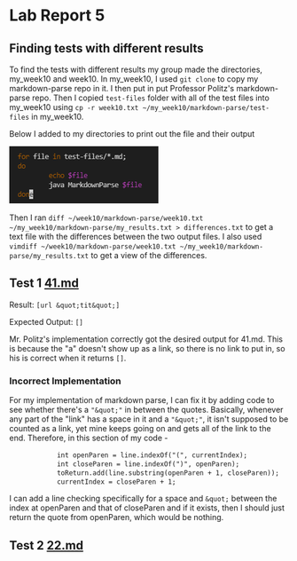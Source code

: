 # Lab Report 5
## Finding tests with different results
To find the tests with different results my group made the directories, my_week10 and week10. In my_week10, I used `git clone` to copy my markdown-parse repo in it. I then put in put Professor Politz's markdown-parse repo. Then I copied `test-files` folder with all of the test files into my_week10 using `cp -r week10.txt ~/my_week10/markdown-parse/test-files` in my_week10.

Below I added to my directories to print out the file and their output

![Image](img14.png)

Then I ran `diff ~/week10/markdown-parse/week10.txt ~/my_week10/markdown-parse/my_results.txt > differences.txt` to get a text file with the differences between the two output files. I also used `vimdiff ~/week10/markdown-parse/week10.txt ~/my_week10/markdown-parse/my_results.txt` to get a view of the differences. 

## Test 1 [41.md](https://github.com/ucsd-cse15l-w22/markdown-parse/blob/main/test-files/41.md)

Result: `[url &quot;tit&quot;]`

Expected Output: `[]`

Mr. Politz's implementation correctly got the desired output for 41.md. This is because the "a" doesn't show up as a link, so there is no link to put in, so his is correct when it returns `[]`.

### Incorrect Implementation
For my implementation of markdown parse, I can fix it by adding code to see whether there's a `"&quot;"` in between the quotes. Basically, whenever any part of the "link" has a space in it and a `"&quot;"`, it isn't supposed to be counted as a link, yet mine keeps going on and gets all of the link to the end. Therefore, in this section of my code - 
```
            int openParen = line.indexOf("(", currentIndex);
            int closeParen = line.indexOf(")", openParen);
            toReturn.add(line.substring(openParen + 1, closeParen));
            currentIndex = closeParen + 1;
```
I can add a line checking specifically for a space and `&quot;` between the index at openParen and that of closeParen and if it exists, then I should just return the quote from openParen, which would be nothing. 

## Test 2 [22.md](https://github.com/ucsd-cse15l-w22/markdown-parse/blob/main/test-files/22.md)